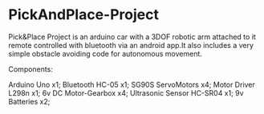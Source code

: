 # PickAndPlace-Project
Pick&amp;Place Project is an arduino car with a 3DOF robotic arm attached to it remote controlled with bluetooth via an android app.It also includes a very simple obstacle avoiding code for  autonomous movement.

Components:

Arduino Uno         x1;
Bluetooth HC-05     x1;
SG90S ServoMotors   x4;
Motor Driver L298n  x1;
6v DC Motor-Gearbox x4;
Ultrasonic Sensor HC-SR04 x1;
9v Batteries        x2;
